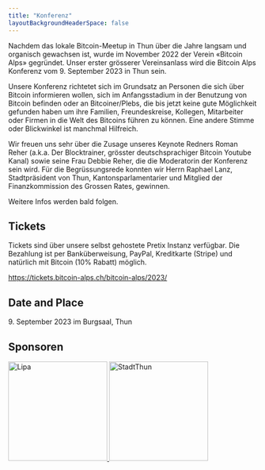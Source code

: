 ```yaml
---
title: "Konferenz"
layoutBackgroundHeaderSpace: false
---
```


Nachdem das lokale Bitcoin-Meetup in Thun über die Jahre langsam und organisch gewachsen ist, wurde im November 2022 der Verein «Bitcoin Alps» gegründet. Unser erster grösserer Vereinsanlass wird die Bitcoin Alps Konferenz vom 9. September 2023 in Thun sein.

Unsere Konferenz richtetet sich im Grundsatz an Personen die sich über Bitcoin informieren wollen, sich im Anfangsstadium in der Benutzung von Bitcoin befinden oder an Bitcoiner/Plebs, die bis jetzt keine gute Möglichkeit gefunden haben um ihre Familien, Freundeskreise, Kollegen, Mitarbeiter oder Firmen in die Welt des Bitcoins führen zu können. Eine andere Stimme oder Blickwinkel ist manchmal Hilfreich.

Wir freuen uns sehr über die Zusage unseres Keynote Redners Roman Reher (a.k.a. Der Blocktrainer, grösster deutschsprachiger Bitcoin Youtube Kanal) sowie seine Frau Debbie Reher, die die Moderatorin der Konferenz sein wird. Für die Begrüssungsrede konnten wir Herrn Raphael Lanz, Stadtpräsident von Thun, Kantonsparlamentarier und Mitglied der Finanzkommission des Grossen Rates, gewinnen.

Weitere Infos werden bald folgen.

## Tickets 

Tickets sind über unsere selbst gehostete Pretix Instanz verfügbar. Die Bezahlung ist per Banküberweisung, PayPal, Kreditkarte (Stripe) und natürlich mit Bitcoin (10% Rabatt) möglich.

https://tickets.bitcoin-alps.ch/bitcoin-alps/2023/

## Date and Place

9\. September 2023 im Burgsaal, Thun

## Sponsoren

<a href="https://lipa.swiss/" target="_blank">
    <img src="/img/sponsoren_lipa.jpg" alt="Lipa" width="200"/>
</a>

<a href="https://www.thun.ch/" target="_blank">
    <img src="/img/sponsoren_stadtthun.png" alt="StadtThun" style="width: 200px;">
</a>